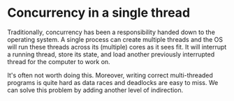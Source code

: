 # Concurrency in a single thread

Traditionally, concurrency has been a responsibility handed down to the operating system.
A single process can create multiple threads and the OS will run these threads across
its (multiple) cores as it sees fit. It will interrupt a running thread, store its state,
and load another previously interrupted thread for the computer to work on.

It's often not worth doing this. Moreover, writing correct multi-threaded programs is quite
hard as data races and deadlocks are easy to miss. We can solve this problem by adding
another level of indirection.

